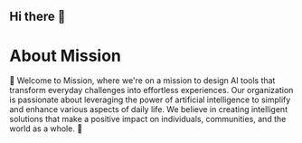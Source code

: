 ## Hi there 👋

<!--

**Here are some ideas to get you started:**

🙋‍♀️ A short introduction - what is your organization all about?
🌈 Contribution guidelines - how can the community get involved?
👩‍💻 Useful resources - where can the community find your docs? Is there anything else the community should know?
🍿 Fun facts - what does your team eat for breakfast?
🧙 Remember, you can do mighty things with the power of [Markdown](https://docs.github.com/github/writing-on-github/getting-started-with-writing-and-formatting-on-github/basic-writing-and-formatting-syntax)
-->

# About Mission
🌟 Welcome to Mission, where we're on a mission to design AI tools that transform everyday challenges into effortless experiences. 
Our organization is passionate about leveraging the power of artificial intelligence to simplify and enhance various aspects of daily life. 
We believe in creating intelligent solutions that make a positive impact on individuals, communities, and the world as a whole. 🚀

